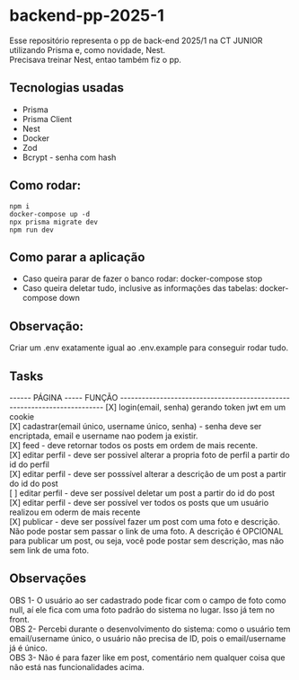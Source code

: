 # backend-pp-2025-1
Esse repositório representa o pp de back-end 2025/1 na CT JUNIOR utilizando Prisma e, como novidade, Nest.<br/>
Precisava treinar Nest, entao também fiz o pp.
## Tecnologias usadas
+ Prisma
+ Prisma Client
+ Nest
+ Docker
+ Zod
+ Bcrypt - senha com hash
## Como rodar:
```
npm i
docker-compose up -d
npx prisma migrate dev
npm run dev
```
## Como parar a aplicação
+ Caso queira parar de fazer o banco rodar: docker-compose stop
+ Caso queira deletar tudo, inclusive as informações das tabelas: docker-compose down
## Observação:
Criar um .env exatamente igual ao .env.example para conseguir rodar tudo.
## Tasks
------ PÁGINA ----- FUNÇÃO -------------------------------------------------------------------------
[X] login(email, senha) gerando token jwt em um cookie<br>
[X] cadastrar(email único, username único, senha) - senha deve ser encriptada, email e username nao podem ja existir.<br>
[X] feed - deve retornar todos os posts em ordem de mais recente.<br>
[X] editar perfil - deve ser possivel alterar a propria foto de perfil a partir do id do perfil<br>
[X] editar perfil - deve ser posssível alterar a descrição de um post a partir do id do post<br>
[ ] editar perfil - deve ser possível deletar um post a partir do id do post<br>
[X] editar perfil - deve ser possível ver todos os posts que um usuário realizou em oderm de mais recente<br>
[X] publicar - deve ser possível fazer um post com uma foto e descrição. Não pode postar sem passar o link de uma foto. A descrição é OPCIONAL para publicar um post, ou seja, você pode postar sem descrição, mas não sem link de uma foto.<br>
## Observações
OBS 1- O usuário ao ser cadastrado pode ficar com o campo de foto como null, aí ele fica com uma foto padrão do sistema no lugar. Isso já tem no front.<br>
OBS 2- Percebi durante o desenvolvimento do sistema: como o usuário tem email/username único, o usuário não precisa de ID, pois o email/username já é único.<br>
OBS 3- Não é para fazer like em post, comentário nem qualquer coisa que não está nas funcionalidades acima.<br>